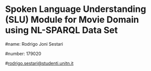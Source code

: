 # Spoken Language Understanding (SLU) Module for Movie Domain using NL-SPARQL Data Set


#name: Rodrigo Joni Sestari 

#number: 179020

#rodrigo.sestari@studenti.unitn.it
